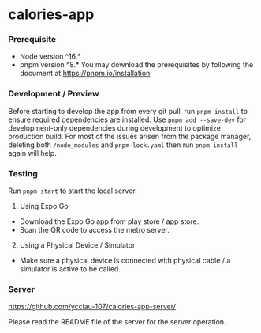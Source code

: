 # calories-app

### Prerequisite

- Node version ^16.\*
- pnpm version ^8.\*
  You may download the prerequisites by following the document at https://pnpm.io/installation.

### Development / Preview

Before starting to develop the app from every git pull, run `pnpm install` to ensure required dependencies are installed.
Use `pnpm add --save-dev` for development-only dependencies during development to optimize production build.
For most of the issues arisen from the package manager, deleting both `/node_modules` and `pnpm-lock.yaml` then run `pnpm install` again will help.

### Testing

Run `pnpm start` to start the local server.

1. Using Expo Go

- Download the Expo Go app from play store / app store.
- Scan the QR code to access the metro server.

2. Using a Physical Device / Simulator

- Make sure a physical device is connected with physical cable / a simulator is active to be called.

### Server

https://github.com/ycclau-107/calories-app-server/

Please read the README file of the server for the server operation.

